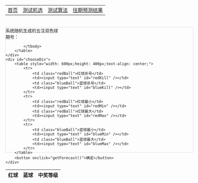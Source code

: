 <!DOCTYPE html>

<html lang="en">
<head>
    <meta charset="UTF-8" />
    <title>个人主页</title>
    <script type="text/javascript" src="js/jquery-1.9.1.min.js"></script>
    <script type="text/javascript" src="js/util/pdfobject.js"></script>
    <script type="text/javascript" src="js/index.js"></script>
    <style type="text/css">
        .redBall{
            color: red;
        }
        .blueBall{
            color: blue;
        }
    </style>
</head>
<body style="height: 100%;width: 100%;">
<div style="width: 600px;height: 50px;margin: 10px auto;">
    <table style="width: 600px;text-align: center;">
       <tr>
           <td><a href="index">首页</a></td>
           <td><a href="randomtest">测试机选</a></td>
           <td><a href="test">测试算法</a></td>
           <td><a href="forecast">往期预测结果</a></td>
       </tr>
    </table>
</div>
<div style="width: 600px;height: 400px;border: 1px gainsboro solid;margin: 20px auto;">
    <span>系统随机生成的五注双色球</span><br />
    <div id="forecastShow">
        <span id="num">期号：</span>
        <table style="width: 600px;height: 380px;text-align: center;">
            <thead align="center !important">
                <tr>
                    <th>红球</th>
                    <th>蓝球</th>
                    <th>中奖等级</th>
                </tr>
            </thead>
            <tbody id="ballsBody">

            </tbody>
        </table>
    </div>
    <div id="chooseDiv">
        <table style="width: 600px;height: 400px;text-align: center;">
            <tr>
                <td class="redBall">红球杀号</td>
                <td><input type="text" id="redKill" /></td>
                <td class="blueBall">蓝球杀号</td>
                <td><input type="text" id="blueKill" /></td>
            </tr>
            <tr>
                <td class="redBall">红球最小</td>
                <td><input type="text" id="redMin" /></td>
                <td class="redBall">红球最大</td>
                <td><input type="text" id="redMax" /></td>
            </tr>
            <tr>
                <td class="blueBall">蓝球最小</td>
                <td><input type="text" id="blueMin" /></td>
                <td class="blueBall">蓝球最大</td>
                <td><input type="text" id="blueMax" /></td>
            </tr>
        </table>
        <button onclick="getForecast()">确定</button>
    </div>
</div>
</body>
</html>
